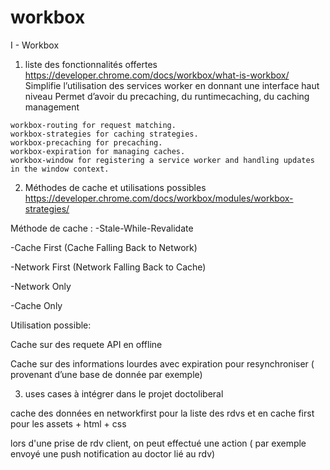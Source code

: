 # workbox

I - Workbox
1) liste des fonctionnalités offertes
https://developer.chrome.com/docs/workbox/what-is-workbox/
Simplifie l’utilisation des services worker en donnant une interface haut niveau
Permet d’avoir du precaching, du runtimecaching, du caching management
```
workbox-routing for request matching.
workbox-strategies for caching strategies.
workbox-precaching for precaching.
workbox-expiration for managing caches.
workbox-window for registering a service worker and handling updates in the window context.
```
2) Méthodes de cache et utilisations possibles
https://developer.chrome.com/docs/workbox/modules/workbox-strategies/

Méthode de cache :
  -Stale-While-Revalidate
  
  -Cache First (Cache Falling Back to Network)
  
  -Network First (Network Falling Back to Cache)
  
  -Network Only
  
  -Cache Only
  
Utilisation possible:

Cache sur des requete API en offline 

Cache sur des informations lourdes avec expiration pour resynchroniser ( provenant d’une base de donnée par exemple)

3) uses cases à intégrer dans le projet doctoliberal

cache des données en networkfirst pour la liste des rdvs et en cache first pour les assets + html + css

lors d'une prise de rdv client, on peut effectué une action ( par exemple envoyé une push notification au doctor lié au rdv)
